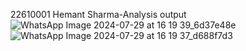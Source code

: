 22610001 Hemant Sharma-Analysis output
![WhatsApp Image 2024-07-29 at 16 19 39_6d37e48e](https://github.com/user-attachments/assets/5f0a3004-976d-4816-9e65-48803f293fad)
![WhatsApp Image 2024-07-29 at 16 19 37_d688f7d3](https://github.com/user-attachments/assets/4ee1db8d-05b8-4bdb-88e4-79708e0cb2ca)

